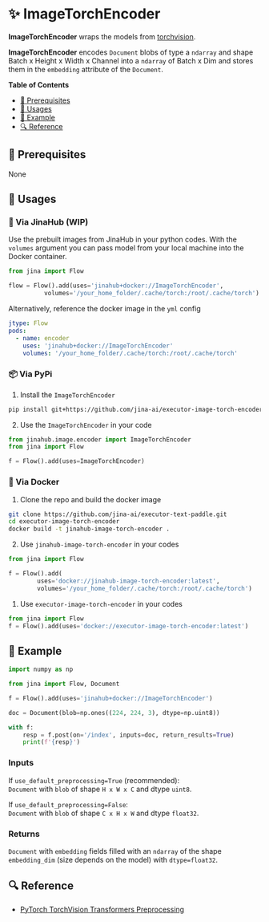 # ✨ ImageTorchEncoder

**ImageTorchEncoder** wraps the models from [torchvision](https://pytorch.org/vision/stable/index.html).

**ImageTorchEncoder** encodes `Document` blobs of type a `ndarray` and shape Batch x Height x Width x Channel 
into a `ndarray` of Batch x Dim and stores them in the `embedding` attribute of the `Document`.

<!-- START doctoc generated TOC please keep comment here to allow auto update -->
<!-- DON'T EDIT THIS SECTION, INSTEAD RE-RUN doctoc TO UPDATE -->
**Table of Contents**

- [🌱 Prerequisites](#-prerequisites)
- [🚀 Usages](#-usages)
- [🎉️ Example](#%EF%B8%8F-example)
- [🔍️ Reference](#%EF%B8%8F-reference)

<!-- END doctoc generated TOC please keep comment here to allow auto update -->

## 🌱 Prerequisites

None

## 🚀 Usages

### 🚚 Via JinaHub (WIP)
Use the prebuilt images from JinaHub in your python codes.
With the `volumes` argument you can pass model from your local machine into the Docker container.
```python
from jina import Flow

flow = Flow().add(uses='jinahub+docker://ImageTorchEncoder',
		  volumes='/your_home_folder/.cache/torch:/root/.cache/torch')
```
Alternatively, reference the docker image in the `yml` config
```yaml
jtype: Flow
pods:
  - name: encoder
    uses: 'jinahub+docker://ImageTorchEncoder'
    volumes: '/your_home_folder/.cache/torch:/root/.cache/torch'
```

### 📦️ Via PyPi
1. Install the `ImageTorchEncoder` 
```bash
pip install git+https://github.com/jina-ai/executor-image-torch-encoder.git
```
2. Use the `ImageTorchEncoder` in your code
```python
from jinahub.image.encoder import ImageTorchEncoder
from jina import Flow

f = Flow().add(uses=ImageTorchEncoder)
```

### 🐳 Via Docker
1. Clone the repo and build the docker image
```bash
git clone https://github.com/jina-ai/executor-text-paddle.git
cd executor-image-torch-encoder 
docker build -t jinahub-image-torch-encoder .
```
2. Use `jinahub-image-torch-encoder` in your codes
````python
from jina import Flow

f = Flow().add(
        uses='docker://jinahub-image-torch-encoder:latest',
        volumes='/your_home_folder/.cache/torch:/root/.cache/torch')
````

1. Use `executor-image-torch-encoder` in your codes
```python
from jina import Flow
f = Flow().add(uses='docker://executor-image-torch-encoder:latest')
```
	

## 🎉️ Example 

```python
import numpy as np

from jina import Flow, Document

f = Flow().add(uses='jinahub+docker://ImageTorchEncoder')

doc = Document(blob=np.ones((224, 224, 3), dtype=np.uint8))

with f:
    resp = f.post(on='/index', inputs=doc, return_results=True)
    print(f'{resp}')
```

### Inputs 
If `use_default_preprocessing=True` (recommended):  
`Document` with `blob` of shape `H x W x C` and dtype `uint8`.  

If `use_default_preprocessing=False`:  
`Document` with `blob` of shape `C x H x W` and dtype `float32`.

### Returns
`Document` with `embedding` fields filled with an `ndarray` of the shape `embedding_dim` (size depends on the model) with `dtype=float32`.

## 🔍️ Reference
- [PyTorch TorchVision Transformers Preprocessing](https://sparrow.dev/torchvision-transforms/)
